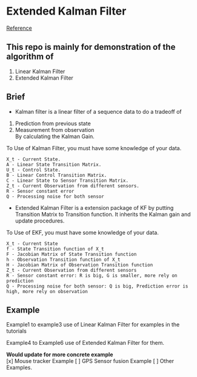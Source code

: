 # Extended Kalman Filter  

[Reference](http://home.wlu.edu/~levys/kalman_tutorial/)  

## This repo is mainly for demonstration of the algorithm of  

1. Linear Kalman Filter  
2. Extended Kalman Filter  

## Brief  

* Kalman filter is a linear filter of a sequence data to do a tradeoff of 

1. Prediction from previous state  
2. Measurement from observation  
By calculating the Kalman Gain.

To Use of Kalman Filter, you must have some knowledge of your data.
```
X_t - Current State.
A - Linear State Transition Matrix.
U_t - Control State.
B - Linear Control Transition Matrix.
C - Linear State to Sensor Transition Matrix.
Z_t - Current Observation from different sensors.
R - Sensor constant error 
Q - Processing noise for both sensor
```

* Extended Kalman Filter is a extension package of KF by putting Transition Matrix to Transition function. It inherits the Kalman gain and update procedures.

To Use of EKF, you must have some knowledge of your data.
```
X_t - Current State
f - State Transition function of X_t
F - Jacobian Matrix of State Transition function
h - Observation Transition function of X_t
H - Jacobian Matrix of Observation Transition function
Z_t - Current Observation from different sensors
R - Sensor constant error: R is big, G is smaller, more rely on prediction
Q - Processing noise for both sensor: Q is big, Prediction error is high, more rely on observation
```

## Example  

Example1 to example3 use of Linear Kalman Filter for examples in the tutorials

Example4 to Example6 use of Extended Kalman Filter for them.

**Would update for more concrete example**  
[x] Mouse tracker Example
[ ] GPS Sensor fusion Example
[ ] Other Examples.

